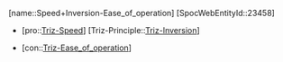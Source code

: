 ﻿---
type: TrizContradiction
aliases:
- Speed+Inversion-Ease_of_operation
license: CC BY-SA 4.0
copyright: https://github.com/SpocWeb
IsDeleted: false
IsReadOnly: false
Confidential: public
tags: 
- Triz/Contradiction
---
[name::Speed+Inversion-Ease_of_operation]
[SpocWebEntityId::23458]
+ [pro::[Triz-Speed](tech/Triz/Parameter/Triz-Speed.md)]
[Triz-Principle::[Triz-Inversion](tech/Triz/Principle/Triz-Inversion.md)]
- [con::[Triz-Ease_of_operation](tech/Triz/Parameter/Triz-Ease_of_operation.md)]

